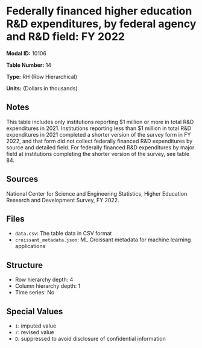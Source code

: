 # Federally financed higher education R&D expenditures, by federal agency and R&D field: FY 2022

**Modal ID:** 10106

**Table Number:** 14

**Type:** RH (Row Hierarchical)

**Units:** (Dollars in thousands)

## Notes

This table includes only institutions reporting $1 million or more in total R&D expenditures in 2021. Institutions reporting less than $1 million in total R&D expenditures in 2021 completed a shorter version of the survey form in FY 2022, and that form did not collect federally financed R&D expenditures by source and detailed field. For federally financed R&D expenditures by major field at institutions completing the shorter version of the survey, see table 84.

## Sources

National Center for Science and Engineering Statistics, Higher Education Research and Development Survey, FY 2022.

## Files

- `data.csv`: The table data in CSV format
- `croissant_metadata.json`: ML Croissant metadata for machine learning applications

## Structure

- Row hierarchy depth: 4
- Column hierarchy depth: 1
- Time series: No

## Special Values

- `i`: imputed value
- `r`: revised value
- `D`: suppressed to avoid disclosure of confidential information

